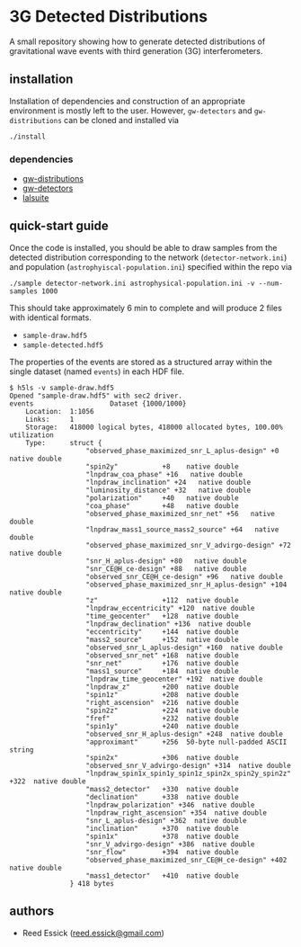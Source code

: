 # 3G Detected Distributions

A small repository showing how to generate detected distributions of gravitational wave events with third generation (3G) interferometers.

## installation

Installation of dependencies and construction of an appropriate environment is mostly left to the user.
However, `gw-detectors` and `gw-distributions` can be cloned and installed via

```
./install
```

### dependencies

  * [gw-distributions](https://git.ligo.org/reed.essick/gw-distributions)
  * [gw-detectors](https://git.ligo.org/reed.essick/gw-detectors)
  * [lalsuite](https://wiki.ligo.org/Computing/LALSuiteInstall)

## quick-start guide

Once the code is installed, you should be able to draw samples from the detected distribution corresponding to the network (`detector-network.ini`) and population (`astrophyiscal-population.ini`) specified within the repo via

```
./sample detector-network.ini astrophysical-population.ini -v --num-samples 1000
```

This should take approximately 6 min to complete and will produce 2 files with identical formats.

  * `sample-draw.hdf5`
  * `sample-detected.hdf5`

The properties of the events are stored as a structured array within the single dataset (named `events`) in each HDF file.

```
$ h5ls -v sample-draw.hdf5 
Opened "sample-draw.hdf5" with sec2 driver.
events                   Dataset {1000/1000}
    Location:  1:1056
    Links:     1
    Storage:   418000 logical bytes, 418000 allocated bytes, 100.00% utilization
    Type:      struct {
                   "observed_phase_maximized_snr_L_aplus-design" +0    native double
                   "spin2y"           +8    native double
                   "lnpdraw_coa_phase" +16   native double
                   "lnpdraw_inclination" +24   native double
                   "luminosity_distance" +32   native double
                   "polarization"     +40   native double
                   "coa_phase"        +48   native double
                   "observed_phase_maximized_snr_net" +56   native double
                   "lnpdraw_mass1_source_mass2_source" +64   native double
                   "observed_phase_maximized_snr_V_advirgo-design" +72   native double
                   "snr_H_aplus-design" +80   native double
                   "snr_CE@H_ce-design" +88   native double
                   "observed_snr_CE@H_ce-design" +96   native double
                   "observed_phase_maximized_snr_H_aplus-design" +104  native double
                   "z"                +112  native double
                   "lnpdraw_eccentricity" +120  native double
                   "time_geocenter"   +128  native double
                   "lnpdraw_declination" +136  native double
                   "eccentricity"     +144  native double
                   "mass2_source"     +152  native double
                   "observed_snr_L_aplus-design" +160  native double
                   "observed_snr_net" +168  native double
                   "snr_net"          +176  native double
                   "mass1_source"     +184  native double
                   "lnpdraw_time_geocenter" +192  native double
                   "lnpdraw_z"        +200  native double
                   "spin1z"           +208  native double
                   "right_ascension"  +216  native double
                   "spin2z"           +224  native double
                   "fref"             +232  native double
                   "spin1y"           +240  native double
                   "observed_snr_H_aplus-design" +248  native double
                   "approximant"      +256  50-byte null-padded ASCII string
                   "spin2x"           +306  native double
                   "observed_snr_V_advirgo-design" +314  native double
                   "lnpdraw_spin1x_spin1y_spin1z_spin2x_spin2y_spin2z" +322  native double
                   "mass2_detector"   +330  native double
                   "declination"      +338  native double
                   "lnpdraw_polarization" +346  native double
                   "lnpdraw_right_ascension" +354  native double
                   "snr_L_aplus-design" +362  native double
                   "inclination"      +370  native double
                   "spin1x"           +378  native double
                   "snr_V_advirgo-design" +386  native double
                   "snr_flow"         +394  native double
                   "observed_phase_maximized_snr_CE@H_ce-design" +402  native double
                   "mass1_detector"   +410  native double
               } 418 bytes
```

## authors

  * Reed Essick (reed.essick@gmail.com)
